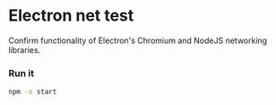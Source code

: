 # Electron net test
Confirm functionality of Electron's Chromium and NodeJS networking libraries.

### Run it

``` bash
npm -s start
```
